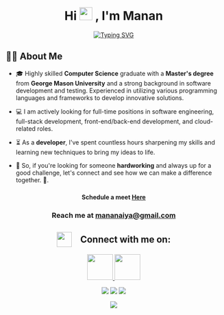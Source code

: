 ### <h1 align="center">Hi <img src="https://media.giphy.com/media/v1.Y2lkPTc5MGI3NjExMzI0ZjViMDA0ZmVjYzEwYTc3ZTk0OGRkMWNiMTk0YWZmYzYwMmFjYiZjdD1z/hvRJCLFzcasrR4ia7z/giphy.gif" width="30px"> ,  I'm Manan

<div align="center">

[![Typing SVG](https://readme-typing-svg.demolab.com?font=Fira+Code&pause=1000&center=true&vCenter=true&random=false&width=435&lines=Software+Engineer)](https://git.io/typing-svg)

</div>

 ## 🙋‍♂️ About Me

- 🎓 Highly skilled **Computer Science** graduate with a **Master's degree** from **George Mason University** and a strong background in software development and testing. Experienced in utilizing various programming languages and frameworks to develop innovative solutions.
 
- 💻 I am actively looking for full-time positions in software engineering, full-stack development, front-end/back-end development, and cloud-related roles.

- ⏳ As a **developer**, I've spent countless hours sharpening my skills and learning new techniques to bring my ideas to life.

- 💪 So, if you're looking for someone **hardworking** and always up for a good challenge, let's connect and see how we can make a difference together. 🤝.

 ##### <h4 align="center">Schedule a meet <a href="https://calendly.com/mananthakkar/">Here </a> </h4> 
 ##### <h3 align="center">Reach me at **mananaiya@gmail.com**</h3>

<div align="center">
 <div id="connect">
  <h2 align="left" style="display: flex; justify-content: center; align-items: center;">
    <img src="https://i.postimg.cc/Q9295TY4/social.gif" height="35" width="auto">
    <span>&nbsp;&nbsp;&nbsp;&nbsp;Connect with me on:</span>
  </h2>
  <a href="https://www.linkedin.com/in/manankumar-t-93239a151/">
    <img src="https://user-images.githubusercontent.com/63473496/212667680-1ccf7d0a-9f59-4be5-a2d0-b07effb04b6c.gif" height="60" width= auto>
  </a>

  <a href="https://api.whatsapp.com/send?phone=16673209836&text=Hi!%20Manan">
    <img src="https://user-images.githubusercontent.com/63473496/212668258-a33f94f5-0baf-4ab5-a2ac-83adafa8ecf0.gif" height="60" width="auto">
  </a>    
</div>
</div>

<div align="center">

[<img src="https://img.shields.io/badge/Portfolio-%23000000.svg?&style=for-the-badge&logo=react&logoColor=61DAFB">](https://manankumarthakkar.github.io/portfolio/)
[<img src="https://img.shields.io/badge/Gmail-D14836?style=for-the-badge&logo=gmail&logoColor=white">](mailto:mananaiya@gmail.com)
[<img src="https://img.shields.io/badge/linkedin-%230077B5.svg?&style=for-the-badge&logo=linkedin&logoColor=white">](https://www.linkedin.com/in/manankumar-t-93239a151/)

</div>

<div align="center">
<a href="https://u8views.com/github/ManankumarThakkar"><img src="https://u8views.com/api/v1/github/profiles/63867138/views/day-week-month-total-count.svg"></a>
</div>

